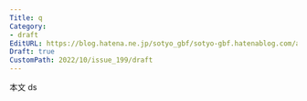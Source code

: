 ```yaml
---
Title: q
Category:
- draft
EditURL: https://blog.hatena.ne.jp/sotyo_gbf/sotyo-gbf.hatenablog.com/atom/entry/4207112889923701293
Draft: true
CustomPath: 2022/10/issue_199/draft
---
```


本文
ds
